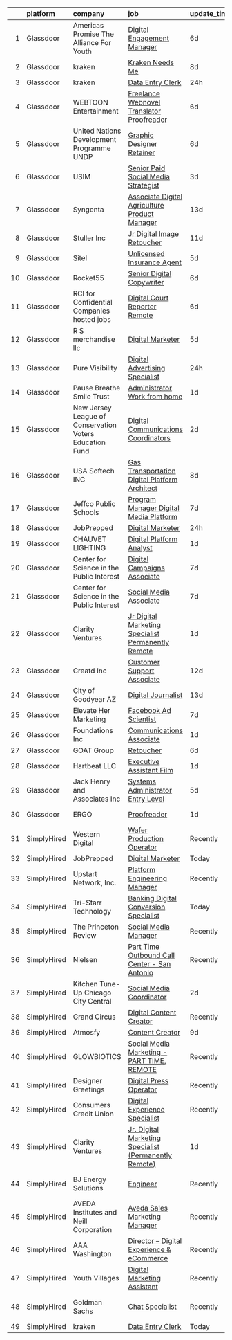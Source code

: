 

|    | platform    | company                                                 | job                                                                                                                                                                                                                                                                                                                                                                                                                                                                                                                                                                                                                                                                                                                                                                                                                                                                                                                                                                                                          | update_time   | location                     |
|---:|:------------|:--------------------------------------------------------|:-------------------------------------------------------------------------------------------------------------------------------------------------------------------------------------------------------------------------------------------------------------------------------------------------------------------------------------------------------------------------------------------------------------------------------------------------------------------------------------------------------------------------------------------------------------------------------------------------------------------------------------------------------------------------------------------------------------------------------------------------------------------------------------------------------------------------------------------------------------------------------------------------------------------------------------------------------------------------------------------------------------|:--------------|:-----------------------------|
|  1 | Glassdoor   | Americas Promise The Alliance For Youth                 | [Digital Engagement Manager](https://www.glassdoor.com/partner/jobListing.htm?pos=119&ao=1136043&s=58&guid=00000181ae3bd956bc29a3e23e97e3b5&src=GD_JOB_AD&t=SR&vt=w&cs=1_b7a9f7f3&cb=1656485567459&jobListingId=1007957732610&jrtk=3-0-1g6n3nmdmkf2b801-1g6n3nme5jor0800-ff308af9813cc19e-)                                                                                                                                                                                                                                                                                                                                                                                                                                                                                                                                                                                                                                                                                                                  | 6d            | Remote                       |
|  2 | Glassdoor   | kraken                                                  | [Kraken Needs Me ](https://www.glassdoor.com/partner/jobListing.htm?pos=130&ao=1136043&s=58&guid=00000181ae3bd956bc29a3e23e97e3b5&src=GD_JOB_AD&t=SR&vt=w&cs=1_10ddff6f&cb=1656485567460&jobListingId=1007951873167&jrtk=3-0-1g6n3nmdmkf2b801-1g6n3nme5jor0800-237161e45823403b-)                                                                                                                                                                                                                                                                                                                                                                                                                                                                                                                                                                                                                                                                                                                            | 8d            | Remote                       |
|  3 | Glassdoor   | kraken                                                  | [Data Entry Clerk](https://www.glassdoor.com/partner/jobListing.htm?pos=108&ao=1136043&s=58&guid=00000181ae3bd956bc29a3e23e97e3b5&src=GD_JOB_AD&t=SR&vt=w&cs=1_5bc25e5f&cb=1656485567455&jobListingId=1007968743595&jrtk=3-0-1g6n3nmdmkf2b801-1g6n3nme5jor0800-f05d87447dd5dcaf-)                                                                                                                                                                                                                                                                                                                                                                                                                                                                                                                                                                                                                                                                                                                            | 24h           | Remote                       |
|  4 | Glassdoor   | WEBTOON Entertainment                                   | [Freelance Webnovel Translator   Proofreader](https://www.glassdoor.com/partner/jobListing.htm?pos=110&ao=1136043&s=58&guid=00000181ae3bd956bc29a3e23e97e3b5&src=GD_JOB_AD&t=SR&vt=w&cs=1_1e78b0fd&cb=1656485567455&jobListingId=1007958161204&jrtk=3-0-1g6n3nmdmkf2b801-1g6n3nme5jor0800-6b2da50c789996bb-)                                                                                                                                                                                                                                                                                                                                                                                                                                                                                                                                                                                                                                                                                                 | 6d            | Los Angeles, CA              |
|  5 | Glassdoor   | United Nations Development Programme  UNDP              | [Graphic Designer  Retainer ](https://www.glassdoor.com/partner/jobListing.htm?pos=112&ao=1136043&s=58&guid=00000181ae3bd956bc29a3e23e97e3b5&src=GD_JOB_AD&t=SR&vt=w&cs=1_5bb6775a&cb=1656485567455&jobListingId=1007957267554&jrtk=3-0-1g6n3nmdmkf2b801-1g6n3nme5jor0800-9eb7f1d2f1fc61df-)                                                                                                                                                                                                                                                                                                                                                                                                                                                                                                                                                                                                                                                                                                                 | 6d            | Remote                       |
|  6 | Glassdoor   | USIM                                                    | [Senior Paid Social Media Strategist](https://www.glassdoor.com/partner/jobListing.htm?pos=107&ao=1110586&s=58&guid=00000181ae3bd956bc29a3e23e97e3b5&src=GD_JOB_AD&t=SR&vt=w&ea=1&cs=1_3e6802ed&cb=1656485567455&jobListingId=1007963200583&cpc=3BA4CE39D5B5DEF5&jrtk=3-0-1g6n3nmdmkf2b801-1g6n3nme5jor0800-af8789ac90c6c690--6NYlbfkN0CGD4E-yYxltGuunvgV9H6SvnKUGh8fDpeT2vIDlkkGCWzTgBoMad3wiC4TYq6znDIVIKCKo4i7bmO_2YfC03OzIXcZU4UKBrZE6QK7bGeLofuR20Sh2I2UjCh62xR2GdDdo5_otIFwGjJncOzy4xvkTPndVnxyIUL7NL9HDfNDE9jkYnq6jFvbRQDZI40uJo1PxxTNVZdA0yOHcFYePvMk3AHM3zGoGTf55_x51BQFoGdcaVxXOhaFNJB-wr8VWtQlbYOTz6mF4OSCNV5HIIer1zdADusUJLqRs6HVQFxENFgVI85jq7HlyWf35XV-tsJdp77kH8e7xArDk8B-6PSW5g7t2eGyZN8cyX-FyGaaR_4kiKrnPYUjCn_LxkN8JOJuo9GoMLYSu83BTkrucp4EJuYJ_xfJNFacW7ezM4pOYy7nIuRw8ojl_FwEKDBrO8sFbRf3KeNiu-bDpCxLPa2_LkZR7CSMvfzQvWjmGMJ_VyoWEF49Ct-n)                                                                                                                                               | 3d            | Remote                       |
|  7 | Glassdoor   | Syngenta                                                | [Associate Digital Agriculture Product Manager](https://www.glassdoor.com/partner/jobListing.htm?pos=122&ao=1136043&s=58&guid=00000181ae3bd956bc29a3e23e97e3b5&src=GD_JOB_AD&t=SR&vt=w&cs=1_bdb171e8&cb=1656485567460&jobListingId=1007941404860&jrtk=3-0-1g6n3nmdmkf2b801-1g6n3nme5jor0800-e743e5cdce10bea8-)                                                                                                                                                                                                                                                                                                                                                                                                                                                                                                                                                                                                                                                                                               | 13d           | Chicago, IL                  |
|  8 | Glassdoor   | Stuller  Inc                                            | [Jr Digital Image Retoucher](https://www.glassdoor.com/partner/jobListing.htm?pos=111&ao=1136043&s=58&guid=00000181ae3bd956bc29a3e23e97e3b5&src=GD_JOB_AD&t=SR&vt=w&cs=1_8f7c453e&cb=1656485567455&jobListingId=1007946830052&jrtk=3-0-1g6n3nmdmkf2b801-1g6n3nme5jor0800-c26764e34d122db0-)                                                                                                                                                                                                                                                                                                                                                                                                                                                                                                                                                                                                                                                                                                                  | 11d           | Lafayette, LA                |
|  9 | Glassdoor   | Sitel                                                   | [Unlicensed Insurance Agent](https://www.glassdoor.com/partner/jobListing.htm?pos=103&ao=1110586&s=58&guid=00000181ae3bd956bc29a3e23e97e3b5&src=GD_JOB_AD&t=SR&vt=w&cs=1_1f10943e&cb=1656485567454&jobListingId=1007959662997&cpc=4F748F1840550ABC&jrtk=3-0-1g6n3nmdmkf2b801-1g6n3nme5jor0800-135edb946bc6ce48--6NYlbfkN0CBtZxUpP1QTOYFeIJnsNrvL2IvFQoGtsAuEWSa46ujWdTD808eOwV5Eml4K-j46bpe0ohzTRm1OPfXdFv2P7a6b6RNlCWlsYKjgzxGX4_zSui-URtPwOGAslWSrWxSq8IR1rocr7jZh7KqNr5neH6J-GGg4KjjRIEUVETUTucbpJyetinn0gtU5JowRtiO573xKRGnUlr7fyRiABHPcZloNthokCE9LlAsRmMeGCZqhNF3pgyxFJA6sxMoLyeo-gE6Qb-8XnQdgEUTHw6LwaVITG0RUXhsFhKkyGxavNc9Y3yeLXSFj7-7DnuJaQasp3o0vUV1ik1I0Aw7Yn7hehFCKKiPOw4HYf6_OHvvplrh6tPqxtBwwXMmB57_SUzMPvJNKFuhrnsG3G7amyN1TkymzXHBxsbZoYOXA_fNERXjWqq6HjVAQm41HlFAqli8lqbJR6Zixt1DFN9-G7VKJ8cJEkAxAGbgfP4HYeyJ-V4SSVaXVfYGOrh1YXk5DXVzi1niv2ILtrMy8dyUuV7kNIlT-lT-VtmPVPPzDj0sZPgDfp6NqjnG8u16xVNlBKv301sD9ROKr2MSmUh9qDJVT86RMV-FcPEeAX5y7NfXkejSgiW9tJzpVg18WPdETWfGQKQdcdFloNqwpQ%3D%3D) | 5d            | Oak Ridge, TN                |
| 10 | Glassdoor   | Rocket55                                                | [Senior Digital Copywriter](https://www.glassdoor.com/partner/jobListing.htm?pos=127&ao=1136043&s=58&guid=00000181ae3bd956bc29a3e23e97e3b5&src=GD_JOB_AD&t=SR&vt=w&ea=1&cs=1_b2c16b93&cb=1656485567460&jobListingId=1007956925674&jrtk=3-0-1g6n3nmdmkf2b801-1g6n3nme5jor0800-9df892e10acf188a-)                                                                                                                                                                                                                                                                                                                                                                                                                                                                                                                                                                                                                                                                                                              | 6d            | Remote                       |
| 11 | Glassdoor   | RCI for Confidential Companies  hosted jobs             | [Digital Court Reporter   Remote](https://www.glassdoor.com/partner/jobListing.htm?pos=105&ao=1110586&s=58&guid=00000181ae3bd956bc29a3e23e97e3b5&src=GD_JOB_AD&t=SR&vt=w&ea=1&cs=1_0275eee5&cb=1656485567455&jobListingId=1007956965034&cpc=3BA4CE39D5B5DEF5&jrtk=3-0-1g6n3nmdmkf2b801-1g6n3nme5jor0800-0ed6a29c5b1d5ac9--6NYlbfkN0DyLD__ZQpJZwLO2s49LS2dcS2T4cy1KEhKtYr6CiU9rLbCVIdvfBL5NE9XT8QHDHLkJXrNhViiRl3U8XAiWjM6lHlByvXuYVl-t7z3RXf_BacW70T1fo4NLpRm9cuZWy1l1EtcyFMekHfd9gh6MCOa8GiDTmhkwzM2iHDGzWqWITZ7qYg3wTAqQfJKZ1Q5KEuf2StAFVINLZiK8gbRXDNa9gPqk90BCfY1jRzYhFwQKkIUwmBJvomS6IFEm666UfbdlIwDw_Y3iNUm4ea7XplfUCxoXa8bvibu40XVbD1pi9RwHNfHWNYOwtznhK9FfzT-uWscJFE4vAr1SZ0g5gC_h-ixw6RrZvkPWcfLa3kv18edEEzHIQd5ojJUrk8CglhPxKfS6N9NJEmhDpZ5u4LwnSrxMAJENCM6UifzON0TbZihzF2JEb36f0stuwIzYIjHTX-YidzDnGOO7V-Qj5CyohTXaZyhQDwuiMBXONZotuSS3OPmKi3IeBlZRSk3uQcnWy_hGD4mR1G6FM1b_BrLLUjj0QlfS6w%3D)                                                                                                     | 6d            | Cincinnati, OH               |
| 12 | Glassdoor   | R S merchandise llc                                     | [Digital Marketer](https://www.glassdoor.com/partner/jobListing.htm?pos=128&ao=1136043&s=58&guid=00000181ae3bd956bc29a3e23e97e3b5&src=GD_JOB_AD&t=SR&vt=w&ea=1&cs=1_c2063730&cb=1656485567460&jobListingId=1007960387549&jrtk=3-0-1g6n3nmdmkf2b801-1g6n3nme5jor0800-b2d247f213c059c5-)                                                                                                                                                                                                                                                                                                                                                                                                                                                                                                                                                                                                                                                                                                                       | 5d            | Remote                       |
| 13 | Glassdoor   | Pure Visibility                                         | [Digital Advertising Specialist](https://www.glassdoor.com/partner/jobListing.htm?pos=101&ao=1110586&s=58&guid=00000181ae3bd956bc29a3e23e97e3b5&src=GD_JOB_AD&t=SR&vt=w&ea=1&cs=1_b60b05d9&cb=1656485567454&jobListingId=1007969055934&cpc=F17331D9BECC482A&jrtk=3-0-1g6n3nmdmkf2b801-1g6n3nme5jor0800-63c351654e5cb982--6NYlbfkN0AZiaPZyccuKjlre0e0RaBFeO48J0QExrO5hcuLctOVaEe4jn3sP_uCjxH78zXFzyQYec6qZX_ZXpMpPmjzNy35RsQ0GVdNulpzioH5InBH1UWHUMqajrTiUtEB6ci3MiGAYhV5bGTqZm2hhR9Ou9-Fir1CZEMqgwBGfuAZxUBiTYD8aFbtLSDfJQPtBo-O15SPS_Aj7TS6iGOHM9hNQBQy5ZOD6OEyQShJaql6DUiY26-Nqq01mdxznyJFOggjTs2j4hlw3GyrZEtsK2BWfWf0U5al6HSgtrW-1Wj9hTlwJBi9_kbJxaXrVHGEDQqvgCijZAdBs65AWQubvH7XsGZROri0rvalCk4guxKJqg42EFc0ZlHTN25miDvBPFp5SCdB9auLpVYAUnLHlZ-EQVpFAxWdkF27pNYcB8HBi0Aa5EWwq2o1D_Oiwn-Y4NOr94p_8QDbSeC63HvB3y0flkEHFmpJrQ90Wm5yohHpVDz18PPswOV3r_SRtaI_w5CNcvo%3D)                                                                                                                                      | 24h           | Remote                       |
| 14 | Glassdoor   | Pause Breathe Smile Trust                               | [Administrator   Work from home](https://www.glassdoor.com/partner/jobListing.htm?pos=115&ao=1136043&s=58&guid=00000181ae3bd956bc29a3e23e97e3b5&src=GD_JOB_AD&t=SR&vt=w&cs=1_6edd594d&cb=1656485567459&jobListingId=1007967177792&jrtk=3-0-1g6n3nmdmkf2b801-1g6n3nme5jor0800-818ba64d2031dfe6-)                                                                                                                                                                                                                                                                                                                                                                                                                                                                                                                                                                                                                                                                                                              | 1d            | Remote                       |
| 15 | Glassdoor   | New Jersey League of Conservation Voters Education Fund | [Digital Communications Coordinators](https://www.glassdoor.com/partner/jobListing.htm?pos=123&ao=1136043&s=58&guid=00000181ae3bd956bc29a3e23e97e3b5&src=GD_JOB_AD&t=SR&vt=w&cs=1_3f05d576&cb=1656485567460&jobListingId=1007965099191&jrtk=3-0-1g6n3nmdmkf2b801-1g6n3nme5jor0800-50e04f73a9531b27-)                                                                                                                                                                                                                                                                                                                                                                                                                                                                                                                                                                                                                                                                                                         | 2d            | Remote                       |
| 16 | Glassdoor   | USA Softech INC                                         | [Gas Transportation Digital Platform Architect](https://www.glassdoor.com/partner/jobListing.htm?pos=113&ao=1136043&s=58&guid=00000181ae3bd956bc29a3e23e97e3b5&src=GD_JOB_AD&t=SR&vt=w&ea=1&cs=1_a1e4cfab&cb=1656485567455&jobListingId=1007952256997&jrtk=3-0-1g6n3nmdmkf2b801-1g6n3nme5jor0800-efbad044976d76b7-)                                                                                                                                                                                                                                                                                                                                                                                                                                                                                                                                                                                                                                                                                          | 8d            | Remote                       |
| 17 | Glassdoor   | Jeffco Public Schools                                   | [Program Manager   Digital Media Platform](https://www.glassdoor.com/partner/jobListing.htm?pos=126&ao=1136043&s=58&guid=00000181ae3bd956bc29a3e23e97e3b5&src=GD_JOB_AD&t=SR&vt=w&cs=1_1b352c61&cb=1656485567460&jobListingId=1007954895550&jrtk=3-0-1g6n3nmdmkf2b801-1g6n3nme5jor0800-9783e365323962ea-)                                                                                                                                                                                                                                                                                                                                                                                                                                                                                                                                                                                                                                                                                                    | 7d            | Golden, CO                   |
| 18 | Glassdoor   | JobPrepped                                              | [Digital Marketer](https://www.glassdoor.com/partner/jobListing.htm?pos=116&ao=1136043&s=58&guid=00000181ae3bd956bc29a3e23e97e3b5&src=GD_JOB_AD&t=SR&vt=w&ea=1&cs=1_d28273c4&cb=1656485567459&jobListingId=1007968539777&jrtk=3-0-1g6n3nmdmkf2b801-1g6n3nme5jor0800-9fd6e2e547aa8f67-)                                                                                                                                                                                                                                                                                                                                                                                                                                                                                                                                                                                                                                                                                                                       | 24h           | Remote                       |
| 19 | Glassdoor   | CHAUVET LIGHTING                                        | [Digital Platform Analyst](https://www.glassdoor.com/partner/jobListing.htm?pos=118&ao=1136043&s=58&guid=00000181ae3bd956bc29a3e23e97e3b5&src=GD_JOB_AD&t=SR&vt=w&ea=1&cs=1_e69df673&cb=1656485567459&jobListingId=1007966082364&jrtk=3-0-1g6n3nmdmkf2b801-1g6n3nme5jor0800-ad6be3e8a6667a2e-)                                                                                                                                                                                                                                                                                                                                                                                                                                                                                                                                                                                                                                                                                                               | 1d            | Remote                       |
| 20 | Glassdoor   | Center for Science in the Public Interest               | [Digital Campaigns Associate](https://www.glassdoor.com/partner/jobListing.htm?pos=124&ao=1136043&s=58&guid=00000181ae3bd956bc29a3e23e97e3b5&src=GD_JOB_AD&t=SR&vt=w&cs=1_279945f6&cb=1656485567460&jobListingId=1007954425277&jrtk=3-0-1g6n3nmdmkf2b801-1g6n3nme5jor0800-88a241732fa18240-)                                                                                                                                                                                                                                                                                                                                                                                                                                                                                                                                                                                                                                                                                                                 | 7d            | Remote                       |
| 21 | Glassdoor   | Center for Science in the Public Interest               | [Social Media Associate](https://www.glassdoor.com/partner/jobListing.htm?pos=121&ao=1136043&s=58&guid=00000181ae3bd956bc29a3e23e97e3b5&src=GD_JOB_AD&t=SR&vt=w&cs=1_a8aa6d82&cb=1656485567460&jobListingId=1007954425274&jrtk=3-0-1g6n3nmdmkf2b801-1g6n3nme5jor0800-0bef10ce161ae1f4-)                                                                                                                                                                                                                                                                                                                                                                                                                                                                                                                                                                                                                                                                                                                      | 7d            | Remote                       |
| 22 | Glassdoor   | Clarity Ventures                                        | [Jr  Digital Marketing Specialist  Permanently Remote ](https://www.glassdoor.com/partner/jobListing.htm?pos=102&ao=1110586&s=58&guid=00000181ae3bd956bc29a3e23e97e3b5&src=GD_JOB_AD&t=SR&vt=w&ea=1&cs=1_c4bc5504&cb=1656485567454&jobListingId=1007966514527&cpc=FAE5E775D180B2FB&jrtk=3-0-1g6n3nmdmkf2b801-1g6n3nme5jor0800-6eb1675bedcca0a1--6NYlbfkN0CnFew2DKDg1ZcQYWs-jb3VbV8f9jsdYOzdab3qbwS2_eGDlZfIHCZciWvgKA9R3Bh4flxodM2jjo4563Em3LnMPMFPXN03GlVBLd9H78DS7VA2tIyRP51VNX-i4QhNfcxy5x_k3bkm31-H4trmSysJ34acY6NQS91USlwz2XAnW1JgBZE4-t3EvvSpRmGYlz6Px6U8bNuUrcZ8wcP6b_beGrsn49oCaXzzYZAJQEfOu9m_c68oxBdSPlZSOW7eHBC4fFNplt_V5OOtY_A8OIr7RqDzAkTSVp5_vhbEnjuI8DzD_Bh-K4-TlaoEQaKTBZKWCZBAc7I7U4mAwH3FfS_7ulcy4nDw_9yGorPXF5IooGoxxbk7U1WvRSqRPZdzVDUdTY5-Do7XOmkXzLa9JQFgW-zQWsV_dedK9N8X1u8B7MPwQipei6PybZunvIJi16pEbHRjfmWi5GbhGHS9jmCYwoQeck6O_lCPY6ZGwA_XgdNdWTX0W4THSJKwQytzEEs%3D)                                                                                                               | 1d            | Remote                       |
| 23 | Glassdoor   | Creatd  Inc                                             | [Customer Support Associate](https://www.glassdoor.com/partner/jobListing.htm?pos=125&ao=1136043&s=58&guid=00000181ae3bd956bc29a3e23e97e3b5&src=GD_JOB_AD&t=SR&vt=w&cs=1_149965be&cb=1656485567460&jobListingId=1007945534448&jrtk=3-0-1g6n3nmdmkf2b801-1g6n3nme5jor0800-4159e058a5bb2743-)                                                                                                                                                                                                                                                                                                                                                                                                                                                                                                                                                                                                                                                                                                                  | 12d           | Remote                       |
| 24 | Glassdoor   | City of Goodyear  AZ                                    | [Digital Journalist](https://www.glassdoor.com/partner/jobListing.htm?pos=120&ao=1136043&s=58&guid=00000181ae3bd956bc29a3e23e97e3b5&src=GD_JOB_AD&t=SR&vt=w&cs=1_ea1fdd5b&cb=1656485567459&jobListingId=1007943544678&jrtk=3-0-1g6n3nmdmkf2b801-1g6n3nme5jor0800-a8cfc511ccf9b35e-)                                                                                                                                                                                                                                                                                                                                                                                                                                                                                                                                                                                                                                                                                                                          | 13d           | Goodyear, AZ                 |
| 25 | Glassdoor   | Elevate Her Marketing                                   | [Facebook Ad Scientist](https://www.glassdoor.com/partner/jobListing.htm?pos=109&ao=1136043&s=58&guid=00000181ae3bd956bc29a3e23e97e3b5&src=GD_JOB_AD&t=SR&vt=w&cs=1_0115e077&cb=1656485567455&jobListingId=1007954096461&jrtk=3-0-1g6n3nmdmkf2b801-1g6n3nme5jor0800-a412370595d756e9-)                                                                                                                                                                                                                                                                                                                                                                                                                                                                                                                                                                                                                                                                                                                       | 7d            | Remote                       |
| 26 | Glassdoor   | Foundations  Inc                                        | [Communications Associate](https://www.glassdoor.com/partner/jobListing.htm?pos=104&ao=1110586&s=58&guid=00000181ae3bd956bc29a3e23e97e3b5&src=GD_JOB_AD&t=SR&vt=w&ea=1&cs=1_259fd27e&cb=1656485567455&jobListingId=1007965635923&cpc=FD1C1DA32C38CFA7&jrtk=3-0-1g6n3nmdmkf2b801-1g6n3nme5jor0800-a1ab53229dad9287--6NYlbfkN0AMcIQhbEmMVEtg-ADTr6ShbrX5ncGLm9AOWvvoBjMFyWk4JPAqjAyEdJKBNiG1Qzgmkylgbt4_V1Mla5tFMnZWx-uvVNDLXBaKU3tbb3yDUu46m9SSWPeGakVWDpUKIxLEJ9NOa-mqhdghCuvAcDxmE4nuOvadBQX_AHjY76PfXkZWZ5Pmd5eDqsfqIWh6Vq0QanANH5t8plrUzpefdoIZMvXgfdnN6IpfkD-FEgmDl6tBuUHuJPr5lXzP-AhXgh9kkEdMkXeGgZgHOAdrdJTZU1xA9WfUMZMvn8TJEsSN1hv3Jdg3o-ZNkTqWrsx82_Q8b-sxIBt93NkvPbwwuyluRCwMxCi4qo5aSGcr9mDmpFenQ30WYN-WOM-_fiLlXhIQ69ah4Yh2pTQIFkJ6PkOPpdNikeYZP05EBr4VhznTZ2UT20Ez6hUGCiUQK7G4f7v02dMqez-AcDWSaK9BpMf0qIENfjePpqiYtVd3dzVzrG_cJKpReX09RdvQJEQPM8j85yyOlWbLzA%3D%3D)                                                                                                                              | 1d            | Remote                       |
| 27 | Glassdoor   | GOAT Group                                              | [Retoucher](https://www.glassdoor.com/partner/jobListing.htm?pos=117&ao=1136043&s=58&guid=00000181ae3bd956bc29a3e23e97e3b5&src=GD_JOB_AD&t=SR&vt=w&cs=1_f7453ac1&cb=1656485567459&jobListingId=1007957088107&jrtk=3-0-1g6n3nmdmkf2b801-1g6n3nme5jor0800-69ea1d33f0f2b758-)                                                                                                                                                                                                                                                                                                                                                                                                                                                                                                                                                                                                                                                                                                                                   | 6d            | Remote                       |
| 28 | Glassdoor   | Hartbeat  LLC                                           | [Executive Assistant   Film](https://www.glassdoor.com/partner/jobListing.htm?pos=129&ao=1136043&s=58&guid=00000181ae3bd956bc29a3e23e97e3b5&src=GD_JOB_AD&t=SR&vt=w&ea=1&cs=1_40e8bcf6&cb=1656485567460&jobListingId=1007966497941&jrtk=3-0-1g6n3nmdmkf2b801-1g6n3nme5jor0800-e8819610f883f5ce-)                                                                                                                                                                                                                                                                                                                                                                                                                                                                                                                                                                                                                                                                                                             | 1d            | Remote                       |
| 29 | Glassdoor   | Jack Henry and Associates  Inc                          | [Systems Administrator   Entry Level  ](https://www.glassdoor.com/partner/jobListing.htm?pos=106&ao=1110586&s=58&guid=00000181ae3bd956bc29a3e23e97e3b5&src=GD_JOB_AD&t=SR&vt=w&cs=1_741b4285&cb=1656485567455&jobListingId=1007960934503&cpc=AC285F3A3ECA6BB0&jrtk=3-0-1g6n3nmdmkf2b801-1g6n3nme5jor0800-1929ce1386c4e045--6NYlbfkN0CUxQjISx8Pmp1SNPcSUmHurfSI5ONYRGUylAf9ucXvkQk5eiF9GPMDyMb-Mt0xoCunMn5ydb_p1r02agWM1XQH9zhGAOGgye_3LB1TuR_fVpn5HAcWl2R531XCzvdO_K2S48HsYPOFrFGNxw2D_Lr-IMVTq4ye_bWn8d76Nnsa3QBQLD-yr1hh_ZFhRX9UqJ_8Yd-Q29RNrQ14FN8NAxylNbvu1XC-JgGPgHyxgxK-7_ULJYF0UHCatCL3m7A-ct9T3ZKEo_eXbxcdmmgl6okUy8Xfp8yo6uAUSZP8mpaeAdx21ljRM9WTzhnI7S-OtSj35O9PEHRrZ5TGoC9FgztWIAkG9Bd0fBeJIws7xtO-dtX9bx8sZTWIGN6f4bG8ElNaBn39YeH4ybccoBwBH0IXOjy26L9pKswAvUUIqku1OH98k-7CKC2Hndp09N0ZcGKkXeWhvYpjy8CKbb4Xy_oVUZWah6jGun3P6t95NOGoLZQS9oVmWKcLJ_PlaQj7AddYatumo4XlucZVMjboCBeA)                                                                                                                  | 5d            | Remote                       |
| 30 | Glassdoor   | ERGO                                                    | [Proofreader](https://www.glassdoor.com/partner/jobListing.htm?pos=114&ao=1136043&s=58&guid=00000181ae3bd956bc29a3e23e97e3b5&src=GD_JOB_AD&t=SR&vt=w&ea=1&cs=1_25bf57b8&cb=1656485567455&jobListingId=1007966558269&jrtk=3-0-1g6n3nmdmkf2b801-1g6n3nme5jor0800-bfdf3ad0ffeaf88b-)                                                                                                                                                                                                                                                                                                                                                                                                                                                                                                                                                                                                                                                                                                                            | 1d            | New York, NY                 |
| 31 | SimplyHired | Western Digital                                         | [Wafer Production Operator](https://www.simplyhired.com/job/w6P6HntPxd-cOsvHy6Yk_WweDadGAvktCNIX9aTm75kz4jtKJxvFTw?q=digital+platform)                                                                                                                                                                                                                                                                                                                                                                                                                                                                                                                                                                                                                                                                                                                                                                                                                                                                       | Recently      | San Jose, CA                 |
| 32 | SimplyHired | JobPrepped                                              | [Digital Marketer](https://www.simplyhired.com/job/RralyhWYX8POurHrbPXhqwBxYkPbKYp5Ylqj3mrRdQhj9XVrLBiFpw?q=digital+platform)                                                                                                                                                                                                                                                                                                                                                                                                                                                                                                                                                                                                                                                                                                                                                                                                                                                                                | Today         | Remote                       |
| 33 | SimplyHired | Upstart Network, Inc.                                   | [Platform Engineering Manager](https://www.simplyhired.com/job/VdGWxrAWfGI8Xj1se2UnQnIwFAB0o_Sv8-zKpSwI-I4-W7TLhm0Npw?q=digital+platform)                                                                                                                                                                                                                                                                                                                                                                                                                                                                                                                                                                                                                                                                                                                                                                                                                                                                    | Recently      | Remote                       |
| 34 | SimplyHired | Tri-Starr Technology                                    | [Banking Digital Conversion Specialist](https://www.simplyhired.com/job/vpZ3Qdmq9Mi2MIl_3JpfmVOG53MtBQbKagLe9d97XcOckGiI6EUvtg?q=digital+platform)                                                                                                                                                                                                                                                                                                                                                                                                                                                                                                                                                                                                                                                                                                                                                                                                                                                           | Today         | San Antonio, TX              |
| 35 | SimplyHired | The Princeton Review                                    | [Social Media Manager](https://www.simplyhired.com/job/QjHhRx3bt_9j40rxau5idxFpzWL8vMe61rB--J-TshF8hShTghvdtA?q=digital+platform)                                                                                                                                                                                                                                                                                                                                                                                                                                                                                                                                                                                                                                                                                                                                                                                                                                                                            | Recently      | Remote                       |
| 36 | SimplyHired | Nielsen                                                 | [Part Time Outbound Call Center - San Antonio](https://www.simplyhired.com/job/21UDgFAsXl4cug_mkoBnZFYjtRZEtXFR8jbOjf0mdeSLgjdI7Ug9ug?q=digital+platform)                                                                                                                                                                                                                                                                                                                                                                                                                                                                                                                                                                                                                                                                                                                                                                                                                                                    | Recently      | San Antonio, TX +2 locations |
| 37 | SimplyHired | Kitchen Tune-Up Chicago City Central                    | [Social Media Coordinator](https://www.simplyhired.com/job/gRXicFbpKEp6rRuTSYRNeL_QPxQnU-RUJJ5mAOf095aiWXPvH_CHww?q=digital+platform)                                                                                                                                                                                                                                                                                                                                                                                                                                                                                                                                                                                                                                                                                                                                                                                                                                                                        | 2d            | Remote                       |
| 38 | SimplyHired | Grand Circus                                            | [Digital Content Creator](https://www.simplyhired.com/job/EkMUtxNwrFAljv8yh_og1Qit95mwnzLa27znpwgvpt6EyaxStnQYkw?q=digital+platform)                                                                                                                                                                                                                                                                                                                                                                                                                                                                                                                                                                                                                                                                                                                                                                                                                                                                         | Recently      | Remote                       |
| 39 | SimplyHired | Atmosfy                                                 | [Content Creator](https://www.simplyhired.com/job/YyE8yosNEG_5ot4npqMokQhCphmugEicZSL_D3GLUOOrMqYAyh6rhw?q=digital+platform)                                                                                                                                                                                                                                                                                                                                                                                                                                                                                                                                                                                                                                                                                                                                                                                                                                                                                 | 9d            | Remote                       |
| 40 | SimplyHired | GLOWBIOTICS                                             | [Social Media Marketing - PART TIME, REMOTE](https://www.simplyhired.com/job/myPSRx3PrscVY1qBRRiy3echHQFkIAHqV3plRH0MFvFxF4MCBB9VBA?q=digital+platform)                                                                                                                                                                                                                                                                                                                                                                                                                                                                                                                                                                                                                                                                                                                                                                                                                                                      | Recently      | Remote                       |
| 41 | SimplyHired | Designer Greetings                                      | [Digital Press Operator](https://www.simplyhired.com/job/0GM25-_wMHMIlJu4EU3xV2AfLb68e2tlElEh9RVsLHunveaZNXQUOQ?q=digital+platform)                                                                                                                                                                                                                                                                                                                                                                                                                                                                                                                                                                                                                                                                                                                                                                                                                                                                          | Recently      | Edison, NJ                   |
| 42 | SimplyHired | Consumers Credit Union                                  | [Digital Experience Specialist](https://www.simplyhired.com/job/I2wCGebuWuY6zYP2eGArR2bAaFtufeXuCkxaFNzlVdAzmWoXKo-WsQ?q=digital+platform)                                                                                                                                                                                                                                                                                                                                                                                                                                                                                                                                                                                                                                                                                                                                                                                                                                                                   | Recently      | Lake Forest, IL              |
| 43 | SimplyHired | Clarity Ventures                                        | [Jr. Digital Marketing Specialist (Permanently Remote)](https://www.simplyhired.com/job/pk2QFUXCaTjhwULW1sEypbZDg3fM3hUDn3YAPPTXNHxvgRU7PHDIlA?q=digital+platform)                                                                                                                                                                                                                                                                                                                                                                                                                                                                                                                                                                                                                                                                                                                                                                                                                                           | 1d            | Remote                       |
| 44 | SimplyHired | BJ Energy Solutions                                     | [Engineer](https://www.simplyhired.com/job/p9R5rOUFk4Dqh3NTkLoS_2y0tFJqwURVU1Y23IokNMgxoSC-bJEqWg?q=digital+platform)                                                                                                                                                                                                                                                                                                                                                                                                                                                                                                                                                                                                                                                                                                                                                                                                                                                                                        | Recently      | The Woodlands, TX            |
| 45 | SimplyHired | AVEDA Institutes and Neill Corporation                  | [Aveda Sales Marketing Manager](https://www.simplyhired.com/job/eXTvGkYv8HeSrY2RohffNyPN3FFV-e08I3yf9Sd2FuS87ynQ6jf0iA?q=digital+platform)                                                                                                                                                                                                                                                                                                                                                                                                                                                                                                                                                                                                                                                                                                                                                                                                                                                                   | Recently      | Hammond, LA                  |
| 46 | SimplyHired | AAA Washington                                          | [Director – Digital Experience & eCommerce](https://www.simplyhired.com/job/gr9j4Cyz7pt2ZKRKVymVuWnea51Q7dZYlOkvZeheVtjuxD4UTV4I7w?q=digital+platform)                                                                                                                                                                                                                                                                                                                                                                                                                                                                                                                                                                                                                                                                                                                                                                                                                                                       | Recently      | Bellevue, WA                 |
| 47 | SimplyHired | Youth Villages                                          | [Digital Marketing Assistant](https://www.simplyhired.com/job/4Lsw3x07NKhkMV3AQJc5MSdzdCpwj9rBJNhO859rVNR7XyVZhJ-imA?q=digital+platform)                                                                                                                                                                                                                                                                                                                                                                                                                                                                                                                                                                                                                                                                                                                                                                                                                                                                     | Recently      | Memphis, TN                  |
| 48 | SimplyHired | Goldman Sachs                                           | [Chat Specialist](https://www.simplyhired.com/job/xavcMMdAP6YMQ3pz6ok2pV-Wy0gj-Pe8OSb39BA9fFPYlmIlAOqZyg?q=digital+platform)                                                                                                                                                                                                                                                                                                                                                                                                                                                                                                                                                                                                                                                                                                                                                                                                                                                                                 | Recently      | Draper, UT +1 location       |
| 49 | SimplyHired | kraken                                                  | [Data Entry Clerk](https://www.simplyhired.com/job/T_8LHx2lgYvsTPh4hU4p5iCpBoEZf-JqwR5OLKazRJqk23t5gean7g?q=digital+platform)                                                                                                                                                                                                                                                                                                                                                                                                                                                                                                                                                                                                                                                                                                                                                                                                                                                                                | Today         | Remote                       |